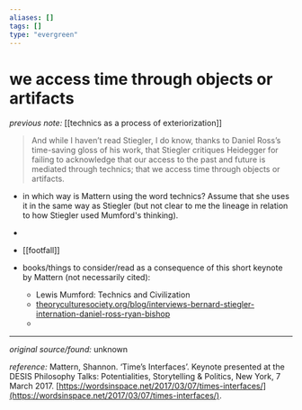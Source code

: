 ```yaml
---
aliases: []
tags: []
type: "evergreen"
---
```


# we access time through objects or artifacts

_previous note:_ [[technics as a process of exteriorization]]

> And while I haven’t read Stiegler, I do know, thanks to Daniel Ross’s time-saving gloss of his work, that Stiegler critiques Heidegger for failing to acknowledge that our access to the past and future is mediated through technics; that we access time through objects or artifacts.

- in which way is Mattern using the word technics? Assume that she uses it in the same way as Stiegler (but not clear to me the lineage in relation to how Stiegler used Mumford's thinking).
- 

- [[footfall]]
- books/things to consider/read as a consequence of this short keynote by Mattern (not necessarily cited):
	- Lewis Mumford: Technics and Civilization
	- [theoryculturesociety.org/blog/interviews-bernard-stiegler-internation-daniel-ross-ryan-bishop](https://www.theoryculturesociety.org/blog/interviews-bernard-stiegler-internation-daniel-ross-ryan-bishop)
	- 



---

_original source/found:_ unknown

_reference:_ Mattern, Shannon. ‘Time’s Interfaces’. Keynote presented at the DESIS Philosophy Talks: Potentialities, Storytelling & Politics, New York, 7 March 2017. [https://wordsinspace.net/2017/03/07/times-interfaces/](https://wordsinspace.net/2017/03/07/times-interfaces/).



